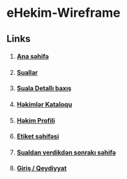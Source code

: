 # eHekim-Wireframe

## Links

1. #### [Ana səhifə](https://fuadsuleymanli.com/Demos/eHekim/) 
2. #### [Suallar](https://fuadsuleymanli.com/Demos/eHekim/category.html) 
3. #### [Suala Detallı baxış](https://fuadsuleymanli.com/Demos/eHekim/question-detail.html) 
4. #### [Həkimlər Kataloqu](https://fuadsuleymanli.com/Demos/eHekim/doctor-catalog.html) 
5. #### [Həkim Profili](https://fuadsuleymanli.com/Demos/eHekim/doctor-detail.html) 
6. #### [Etiket səhifəsi](https://fuadsuleymanli.com/Demos/eHekim/tag.html) 
7. #### [Sualdan verdikdən sonrakı səhifə](https://fuadsuleymanli.com/Demos/eHekim/question.html) 
8. #### [Giriş / Qeydiyyat](https://fuadsuleymanli.com/Demos/eHekim/login.html) 
